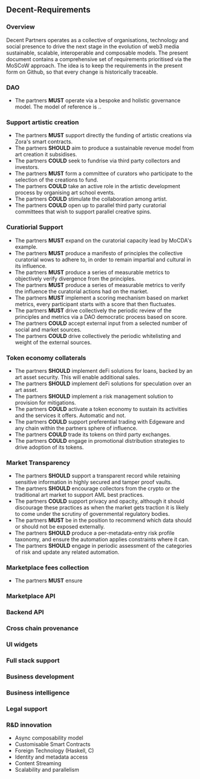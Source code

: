 Decent-Requirements
-------------------

### Overview
Decent Partners operates as a collective of organisations, technology and social presence to drive the next stage in the evolution of web3 media sustainable, scalable, interoperable and composable models. The present document contains a comprehensive set of requirements prioritised via the MoSCoW approach.
The idea is to keep the requirements in the present form on Github, so that every change is historically traceable.

### DAO

- The partners **MUST** operate via a bespoke and holistic governance model. The model of reference is ..

### Support artistic creation

- The partners **MUST** support directly the funding of artistic creations via Zora's smart contracts.
- The partners **SHOULD** aim to produce a sustainable revenue model from art creation it subsidises.
- The partners **COULD** seek to fundrise via third party collectors and investors.
- The partners **MUST** form a committee of curators who participate to the selection of the creations to fund.
- The partners **COULD** take an active role in the artistic development process by organising art school events.
- The partners **COULD** stimulate the collaboration among artist.
- The partners **COULD** open up to parallel third party curatorial committees that wish to support parallel creative spins.

### Curatiorial Support

- The partners **MUST** expand on the curatorial capacity lead by MoCDA's example.
- The partners **MUST** produce a manifesto of principles the collective curatorial wows to adhere to, in order to remain impartial and cultural in its influence.
- The partners **MUST** produce a series of measurable metrics to objectively verify divergence from the principles.
- The partners **MUST** produce a series of measurable metrics to verify the influence the curatorial actions had on the market.
- The partners **MUST** implement a scoring mechanism based on market metrics, every participant starts with a score that then fluctuates. 
- The partners **MUST** drive collectively the periodic review of the principles and metrics via a DAO democratic process based on score.
- The partners **COULD** accept external input from a selected number of social and market sources.
- The partners **COULD** drive collectively the periodic whitelisting and weight of the external sources.

### Token economy collaterals

- The partners **SHOULD** implement deFi solutions for loans, backed by an art asset security. This will enable additional sales.
- The partners **SHOULD** implement deFi solutions for speculation over an art asset.
- The partners **SHOULD** implement a risk management solution to provision for mitigations.
- The partners **COULD** activate a token economy to sustain its activities and the services it offers. Automatic and not.
- The partners **COULD** support preferential trading with Edgeware and any chain within the partners sphere of influence.
- The partners **COULD** trade its tokens on third party exchanges.
- The partners **COULD** engage in promotional distribution strategies to drive adoption of its tokens.

### Market Transparency

- The partners **SHOULD** support a transparent record while retaining sensitive information in highly secured and tamper proof vaults.
- The partners **SHOULD** encourage collectors from the crypto or the traditional art market to support AML best practices.
- The partners **COULD** support privacy and opacity, although it should discourage these practices as when the market gets traction it is likely to come under the scrutiny of governmental regulatory bodies.
- The partners **MUST** be in the position to recommend which data should or should not be exposed externally.
- The partners **SHOULD** produce a per-metadata-entry risk profile taxonomy, and ensure the automation applies constraints where it can.
- The partners **SHOULD** engage in periodic assessment of the categories of risk and update any related automation.

### Marketplace fees collection

- The partners **MUST** ensure 

### Marketplace API
### Backend API
### Cross chain provenance
### UI widgets
### Full stack support
### Business development
### Business intelligence
### Legal support
### R&D innovation
- Async composability model
- Customisable Smart Contracts
- Foreign Technology (Haskell, C)
- Identity and metadata access
- Content Streaming
- Scalability and parallelism


